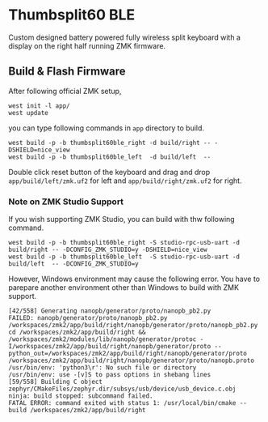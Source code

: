 # Thumbsplit60 BLE

Custom designed battery powered fully wireless split keyboard with a display on the right half running ZMK firmware.

## Build & Flash Firmware

After following official ZMK setup, 
```
west init -l app/
west update
```

you can type following commands in `app` directory to build.
```
west build -p -b thumbsplit60ble_right -d build/right -- -DSHIELD=nice_view
west build -p -b thumbsplit60ble_left  -d build/left  -- 
```

Double click reset button of the keyboard and drag and drop `app/build/left/zmk.uf2` for left and `app/build/right/zmk.uf2` for right.

### Note on ZMK Studio Support

If you wish supporting ZMK Studio, you can build with thw following command.
```
west build -p -b thumbsplit60ble_right -S studio-rpc-usb-uart -d build/right -- -DCONFIG_ZMK_STUDIO=y -DSHIELD=nice_view
west build -p -b thumbsplit60ble_left  -S studio-rpc-usb-uart -d build/left  -- -DCONFIG_ZMK_STUDIO=y
```

However, Windows environment may cause the following error. You have to parepare another environment other than Windows to build with ZMK support.
```
[42/558] Generating nanopb/generator/proto/nanopb_pb2.py
FAILED: nanopb/generator/proto/nanopb_pb2.py /workspaces/zmk2/app/build/right/nanopb/generator/proto/nanopb_pb2.py 
cd /workspaces/zmk2/app/build/right && /workspaces/zmk2/modules/lib/nanopb/generator/protoc -I/workspaces/zmk2/app/build/right/nanopb/generator/proto --python_out=/workspaces/zmk2/app/build/right/nanopb/generator/proto /workspaces/zmk2/app/build/right/nanopb/generator/proto/nanopb.proto
/usr/bin/env: 'python3\r': No such file or directory
/usr/bin/env: use -[v]S to pass options in shebang lines
[59/558] Building C object zephyr/CMakeFiles/zephyr.dir/subsys/usb/device/usb_device.c.obj
ninja: build stopped: subcommand failed.
FATAL ERROR: command exited with status 1: /usr/local/bin/cmake --build /workspaces/zmk2/app/build/right
```
